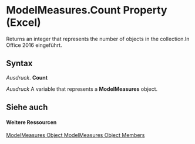
# ModelMeasures.Count Property (Excel)

Returns an integer that represents the number of objects in the collection.In Office 2016 eingeführt.


## Syntax

 _Ausdruck_. **Count**

 _Ausdruck_ A variable that represents a **ModelMeasures** object.


## Siehe auch


#### Weitere Ressourcen


[ModelMeasures Object ](b0edac9a-e10d-ec51-d9e7-6fa8a29dcda8.md)
[ModelMeasures Object Members](http://msdn.microsoft.com/library/10475bee-fae3-7248-b904-d3f58f478969%28Office.15%29.aspx)